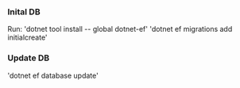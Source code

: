 ﻿### Inital DB
Run:
'dotnet tool install -- global dotnet-ef'
'dotnet ef migrations add initialcreate'

### Update DB
'dotnet ef database update'
